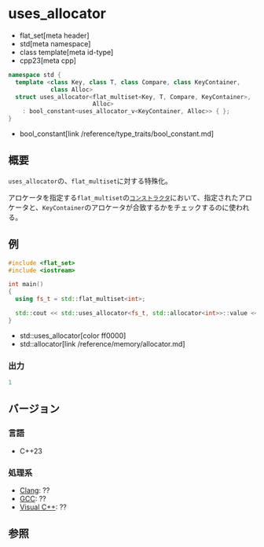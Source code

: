 # uses_allocator
* flat_set[meta header]
* std[meta namespace]
* class template[meta id-type]
* cpp23[meta cpp]

```cpp
namespace std {
  template <class Key, class T, class Compare, class KeyContainer,
            class Alloc>
  struct uses_allocator<flat_multiset<Key, T, Compare, KeyContainer>,
                        Alloc>
    : bool_constant<uses_allocator_v<KeyContainer, Alloc>> { };
}
```
* bool_constant[link /reference/type_traits/bool_constant.md]

## 概要
`uses_allocator`の、`flat_multiset`に対する特殊化。

アロケータを指定する`flat_multiset`の[`コンストラクタ`](op_constructor.md)において、指定されたアロケータと、`KeyContainer`のアロケータが合致するかをチェックするのに使われる。


## 例
```cpp
#include <flat_set>
#include <iostream>

int main()
{
  using fs_t = std::flat_multiset<int>;

  std::cout << std::uses_allocator<fs_t, std::allocator<int>>::value << std::endl;
}
```
* std::uses_allocator[color ff0000]
* std::allocator[link /reference/memory/allocator.md]

### 出力
```cpp
1
```


## バージョン
### 言語
- C++23

### 処理系
- [Clang](/implementation.md#clang): ??
- [GCC](/implementation.md#gcc): ??
- [Visual C++](/implementation.md#visual_cpp): ??


## 参照

